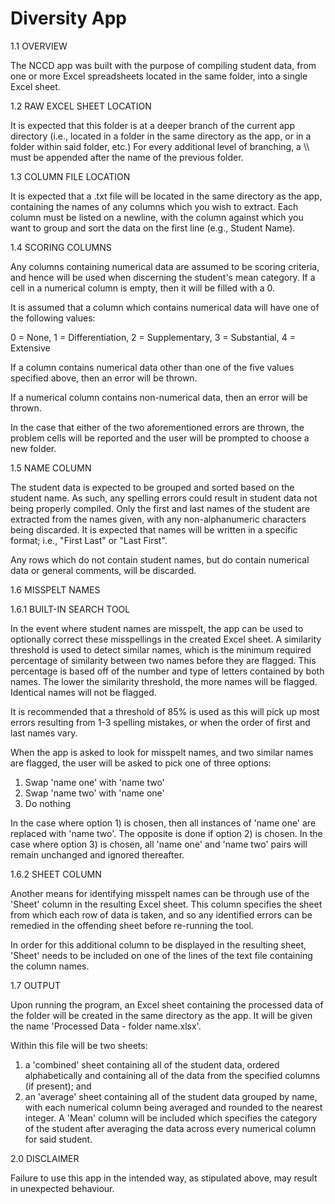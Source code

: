 # Diversity App
1.1 OVERVIEW

The NCCD app was built with the purpose of compiling student data, from one or more Excel spreadsheets located in the same folder, into a
single Excel sheet.

1.2 RAW EXCEL SHEET LOCATION

It is expected that this folder is at a deeper branch of the current app directory (i.e., located in a folder in the same directory
as the app, or in a folder within said folder, etc.) For every additional level of branching, a \\\ must be appended after the name of 
the previous folder.

1.3 COLUMN FILE LOCATION

It is expected that a .txt file will be located in the same directory as the app, containing the names of any columns which you wish to extract.
Each column must be listed on a newline, with the column against which you want to group and sort the data on the first line (e.g., Student Name).

1.4 SCORING COLUMNS

Any columns containing numerical data are assumed to be scoring criteria, and hence will be used when discerning the student's mean category.
If a cell in a numerical column is empty, then it will be filled with a 0.

It is assumed that a column which contains numerical data will have one of the following values:

0 = None,
1 = Differentiation,
2 = Supplementary,
3 = Substantial,
4 = Extensive

If a column contains numerical data other than one of the five values specified above, then an error will be thrown.

If a numerical column contains non-numerical data, then an error will be thrown.

In the case that either of the two aforementioned errors are thrown, the problem cells will be reported and the user will be prompted to choose
a new folder. 

1.5 NAME COLUMN

The student data is expected to be grouped and sorted based on the student name. As such, any spelling errors could result in student data not being
properly compiled. Only the first and last names of the student are extracted from the names given, with any non-alphanumeric characters being discarded.
It is expected that names will be written in a specific format; i.e., "First Last" or "Last First".

Any rows which do not contain student names, but do contain numerical data or general comments, will be discarded.

1.6 MISSPELT NAMES

1.6.1 BUILT-IN SEARCH TOOL

In the event where student names are misspelt, the app can be used to optionally correct these misspellings in the created Excel sheet.
A similarity threshold is used to detect similar names, which is the minimum required percentage of similarity between two names before they are flagged.
This percentage is based off of the number and type of letters contained by both names. The lower the similarity threshold, the more names will be flagged.
Identical names will not be flagged.

It is recommended that a threshold of 85% is used as this will pick up most errors resulting from 1-3 spelling mistakes, or when the order of
first and last names vary.

When the app is asked to look for misspelt names, and two similar names are flagged, the user will be asked to pick one of three options:

1) Swap 'name one' with 'name two'
2) Swap 'name two' with 'name one'
3) Do nothing

In the case where option 1) is chosen, then all instances of 'name one' are replaced with 'name two'. The opposite is done if option 2) is chosen.
In the case where option 3) is chosen, all 'name one' and 'name two' pairs will remain unchanged and ignored thereafter.

1.6.2 SHEET COLUMN

Another means for identifying misspelt names can be through use of the 'Sheet' column in the resulting Excel sheet.
This column specifies the sheet from which each row of data is taken, and so any identified errors can be remedied in the offending sheet before
re-running the tool.

In order for this additional column to be displayed in the resulting sheet, 'Sheet' needs to be included on one of the lines of the text file containing
the column names.

1.7 OUTPUT

Upon running the program, an Excel sheet containing the processed data of the folder will be created in the same directory as the app.
It will be given the name 'Processed Data - folder name.xlsx'.

Within this file will be two sheets:

1) a 'combined' sheet containing all of the student data, ordered alphabetically and containing all of the data from the specified columns (if present);
   and
2) an 'average' sheet containing all of the student data grouped by name, with each numerical column being averaged and rounded to the nearest integer.
   A 'Mean' column will be included which specifies the category of the student after averaging the data across every numerical column for said student.


2.0 DISCLAIMER

Failure to use this app in the intended way, as stipulated above, may result in unexpected behaviour.
